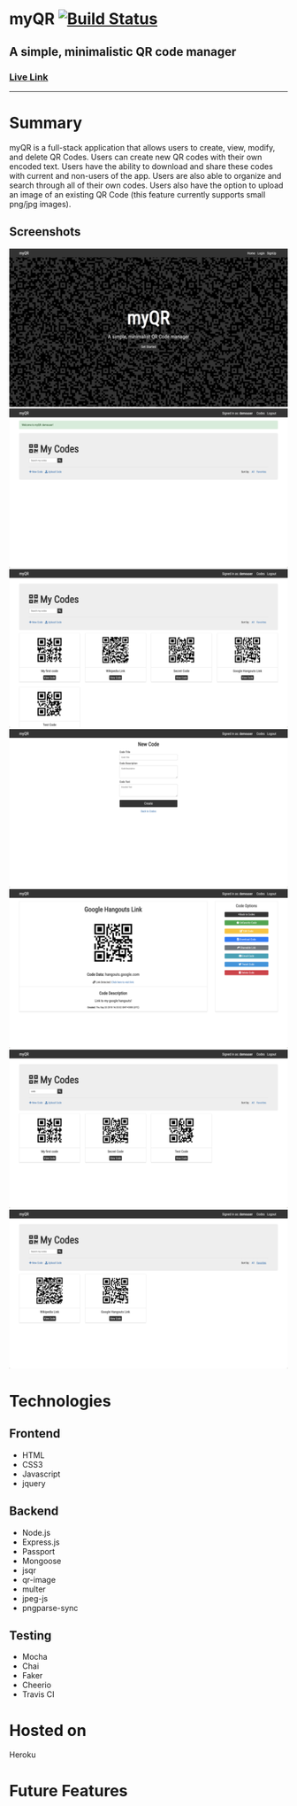 myQR [![Build Status](https://travis-ci.org/drewlara/myQR.svg?branch=master)](https://travis-ci.org/drewlara/myQR)
====

A simple, minimalistic QR code manager 
--------------------------------------

### [Live Link](https://myqr.herokuapp.com/) 
--------------------------------------------

Summary
=======
myQR is a full-stack application that allows users to create, view, modify, and delete QR Codes. Users can create new QR codes with their own encoded text. Users have the ability to download and share these codes with current and non-users of the app. Users are also able to organize and search through all of their own codes. Users also have the option to upload an image of an existing QR Code (this feature currently supports small png/jpg images).

Screenshots
-----------
![alt text](public/assets/screenshots/landing.png)
![alt text](public/assets/screenshots/codes.png)
![alt text](public/assets/screenshots/codes-entries.png)
![alt text](public/assets/screenshots/newcode.png)
![alt text](public/assets/screenshots/codepage.png)
![alt text](public/assets/screenshots/codesearch.png)
![alt text](public/assets/screenshots/codefav.png)

# Technologies

## Frontend
  * HTML
  * CSS3
  * Javascript
  * jquery

## Backend
  * Node.js
  * Express.js
  * Passport
  * Mongoose
  * jsqr
  * qr-image
  * multer
  * jpeg-js
  * pngparse-sync

## Testing
  * Mocha
  * Chai
  * Faker
  * Cheerio
  * Travis CI

# Hosted on
  Heroku

# Future Features

